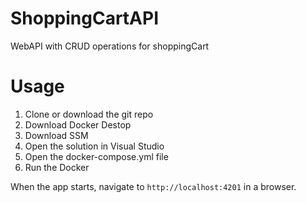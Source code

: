 # ShoppingCartAPI
WebAPI with CRUD operations for shoppingCart

# Usage

1. Clone or download the git repo
2. Download Docker Destop
3. Download SSM
4. Open the solution in Visual Studio
5. Open the docker-compose.yml file
6. Run the Docker


When the app starts, navigate to `http://localhost:4201` in a browser.

